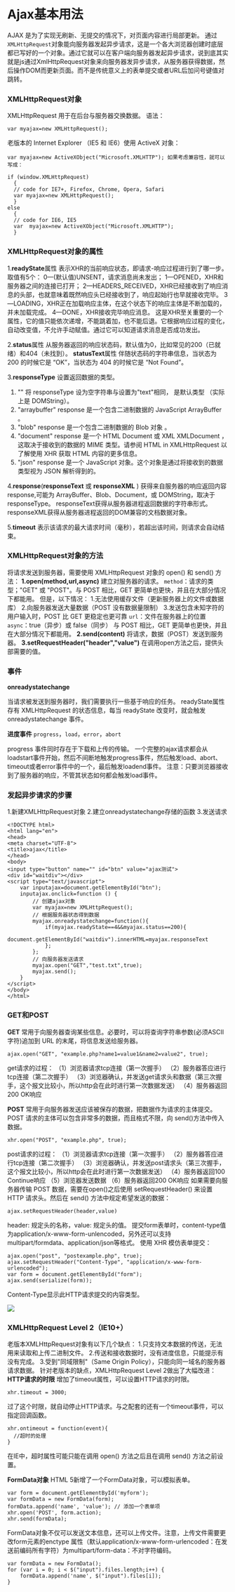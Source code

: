 Ajax基本用法
===================
AJAX 是为了实现无刷新、无提交的情况下，对页面内容进行局部更新。
通过`XMLHttpRequest`对象能向服务器发起异步请求，这是一个各大浏览器创建时底层都已写好的一个对象。通过它就可以在客户端向服务器发起异步请求，说到底其实就是js通过XmlHttpRequest对象来向服务器发异步请求，从服务器获得数据，然后操作DOM而更新页面。而不是传统意义上的表单提交或者URL后加问号键值对跳转。

###  XMLHttpRequest对象
XMLHttpRequest 用于在后台与服务器交换数据。
语法：

    var myajax=new XMLHttpRequest();

老版本的 Internet Explorer （IE5 和 IE6）使用 ActiveX 对象：

    var myajax=new ActiveXObject("Microsoft.XMLHTTP"); 如果考虑兼容性，就可以写成：

    if (window.XMLHttpRequest)
      {
      // code for IE7+, Firefox, Chrome, Opera, Safari
      var myajax=new XMLHttpRequest();
      }
    else
      {
      // code for IE6, IE5
      var  myajax=new ActiveXObject("Microsoft.XMLHTTP");
      }

###  XMLHttpRequest对象的属性
1.**readyState**属性
表示XHR的当前响应状态，即请求-响应过程进行到了哪一步。取值有5个：
0—(默认值)UNSENT，请求消息尚未发出；
1—OPENED，XHR和服务器之间的连接已打开；
2—HEADERS_RECEIVED，XHR已经接收到了响应消息的头部，也就意味着既然响应头已经接收到了，响应起始行也早就接收完毕。
3—LOADING，XHR正在加载响应主体，在这个状态下的响应主体是不断加载的，并未加载完成。
4—DONE，XHR接收完毕响应消息。
这是XHR至关重要的一个属性，它的值只能依次递增，不能跳着加，也不能后退。它根据响应过程的变化，自动改变值，不允许手动赋值。通过它可以知道请求消息是否成功发出。

2.**status**属性
从服务器返回的响应状态码，默认值为0，比如常见的200（已就绪）和404（未找到）。
**statusText**属性
伴随状态码的字符串信息，当状态为 200 的时候它是 “OK”，当状态为 404 的时候它是 “Not Found”。

3.**responseType**
设置返回数据的类型。
1. ""	将 responseType 设为空字符串与设置为"text"相同， 是默认类型 （实际上是 DOMString）。
2. "arraybuffer"	response 是一个包含二进制数据的 JavaScript ArrayBuffer 。
3. "blob"	response 是一个包含二进制数据的 Blob 对象 。
4. "document"	response 是一个 HTML Document 或 XML XMLDocument ，这取决于接收到的数据的 MIME 类型。请参阅 HTML in XMLHttpRequest 以了解使用 XHR 获取 HTML 内容的更多信息。
5. "json"	response 是一个 JavaScript 对象。这个对象是通过将接收到的数据类型视为 JSON 解析得到的。

4.**response**(**responseText** 或 **responseXML** )
获得来自服务器的响应返回内容response,可能为 ArrayBuffer、Blob、Document，或 DOMString，取决于 responseType。
responseText获得从服务器进程返回数据的字符串形式。
responseXML获得从服务器进程返回的DOM兼容的文档数据对象。

5.**timeout**
表示该请求的最大请求时间（毫秒），若超出该时间，则请求会自动结束。

###  XMLHttpRequest对象的方法
将请求发送到服务器，需要使用 XMLHttpRequest 对象的 open() 和 send() 方法：
**1.open(method,url,async)**
建立对服务器的请求。
`method`：请求的类型；"GET" 或 "POST"。与 POST 相比，GET 更简单也更快，并且在大部分情况下都能用。
但是，以下情况：
  1.无法使用缓存文件（更新服务器上的文件或数据库）
  2.向服务器发送大量数据（POST 没有数据量限制）
  3.发送包含未知字符的用户输入时，POST 比 GET 更稳定也更可靠
`url`：文件在服务器上的位置
`async`：true（异步）或 false（同步）
与 POST 相比，GET 更简单也更快，并且在大部分情况下都能用。
**2.send(content)**
将请求，数据（POST）发送到服务器。
**3.setRequestHeader("header","value")**
在调用open方法之后，提供头部需要的值。


###   事件
**onreadystatechange**

当请求被发送到服务器时，我们需要执行一些基于响应的任务。
readyState属性存有 XMLHttpRequest 的状态信息，每当 readyState 改变时，就会触发 onreadystatechange 事件。

**进度事件**
`progress`，`load`，`error`，`abort`

progress 事件同时存在于下载和上传的传输。
一个完整的ajax请求都会从loadstart事件开始，然后不间断地触发progress事件，然后触发load、abort、timeout或者error事件中的一个，最后触发loadend事件。
注意：只要浏览器接收到了服务器的响应，不管其状态如何都会触发load事件。

###  发起异步请求的步骤
1.新建XMLHttpRequest对象
2.建立onreadystatechange存储的函数
3.发送请求

    <!DOCTYPE html>
    <html lang="en">
    <head>
	<meta charset="UTF-8">
	<title>ajax</title>
    </head>
    <body>
	<input type="button" name="" id="btn" value="ajax测试">
	<div id="waitdiv"></div>
	<script type="text/javascript">
		var inputajax=document.getElementById("btn");
		inputajax.onclick=function () {
			// 创建ajax对象
			var myajax=new XMLHttpRequest();
			// 根据服务器状态得到数据
			myajax.onreadystatechange=function(){
				if(myajax.readyState==4&&myajax.status==200){
					document.getElementById("waitdiv").innerHTML=myajax.responseText
				};
			};
            // 向服务器发送请求
			myajax.open("GET","test.txt",true);	
			myajax.send();
		}
	</script>
    </body>
    </html>

###  GET和POST
**GET**
常用于向服务器查询某些信息。必要时，可以将查询字符串参数(必须ASCII字符)追加到 URL 的末尾，将信息发送给服务器。

    ajax.open("GET", "example.php?name1=value1&name2=value2", true);
get请求的过程： 
（1）浏览器请求tcp连接（第一次握手） 
（2）服务器答应进行tcp连接（第二次握手） 
（3）浏览器确认，并发送get请求头和数据（第三次握手，这个报文比较小，所以http会在此时进行第一次数据发送） 
（4）服务器返回200 OK响应 

**POST**
常用于向服务器发送应该被保存的数据，把数据作为请求的主体提交。POST 请求的主体可以包含非常多的数据，而且格式不限，向 send()方法中传入数据。

    xhr.open("POST", "example.php", true);
post请求的过程： 
（1）浏览器请求tcp连接（第一次握手） 
（2）服务器答应进行tcp连接（第二次握手） 
（3）浏览器确认，并发送post请求头（第三次握手，这个报文比较小，所以http会在此时进行第一次数据发送） 
（4）服务器返回100 Continue响应 
（5）浏览器发送数据 
（6）服务器返回200 OK响应 
如果需要向服务器传输 POST 数据，需要在open()之后使用 setRequestHeader() 来设置 HTTP 请求头。然后在 send() 方法中规定希望发送的数据：

    ajax.setRequestHeader(header,value)	
header: 规定头的名称，value: 规定头的值。
提交form表单时，content-type值为application/x-www-form-unlencoded，另外还可以支持multipart/formdata、application/json等格式。
使用 XHR 模仿表单提交：

    ajax.open("post", "postexample.php", true);
    ajax.setRequestHeader("Content-Type", "application/x-www-form-urlencoded"); 
    var form = document.getElementById("form"); 
    ajax.send(serialize(form));
Content-Type显示此HTTP请求提交的内容类型。

![](./相关文件/1.1.JPG)

###  XMLHttpRequest Level 2（IE10+）
老版本XMLHttpRequest对象有以下几个缺点：
1.只支持文本数据的传送，无法用来读取和上传二进制文件。
2.传送和接收数据时，没有进度信息，只能提示有没有完成。
3.受到"同域限制"（Same Origin Policy），只能向同一域名的服务器请求数据。
针对老版本的缺点，XMLHttpRequest Level 2做出了大幅改进：
**HTTP请求的时限**
增加了timeout属性，可以设置HTTP请求的时限。

    xhr.timeout = 3000;
过了这个时限，就自动停止HTTP请求。与之配套的还有一个timeout事件，可以指定回调函数。

    xhr.ontimeout = function(event){
      //超时的处理    
    }
在IE中，超时属性可能只能在调用 open() 方法之后且在调用 send() 方法之前设置。

**FormData对象**
HTML 5新增了一个FormData对象，可以模拟表单。

    var form = document.getElementById('myform');
    var formData = new FormData(form);
    formData.append('name', 'value'); // 添加一个表单项
    xhr.open('POST', form.action);
    xhr.send(formData);
FormData对象不仅可以发送文本信息，还可以上传文件。注意，上传文件需要更改form元素的enctype 属性（默认application/x-www-form-urlencoded：在发送前编码所有字符）为multipart/form-data：不对字符编码。

    var formData = new FormData();
    for (var i = 0; i < $("input").files.length;i++) {
        formData.append('name', $("input").files[i]);
    }
